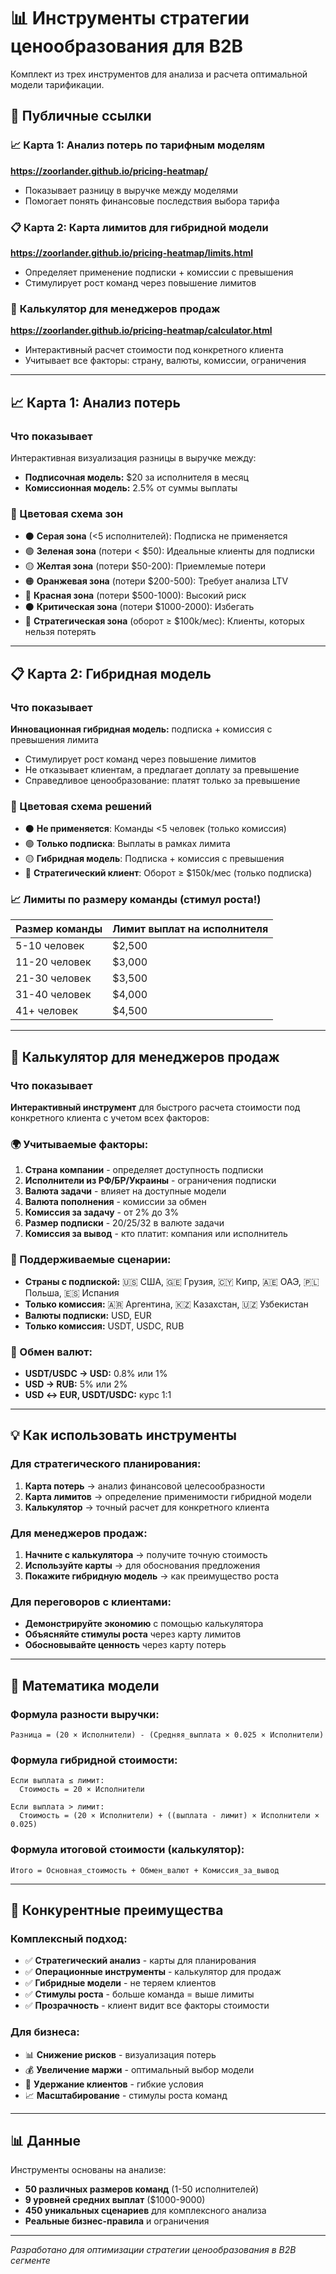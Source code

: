 # 📊 Инструменты стратегии ценообразования для B2B

Комплект из трех инструментов для анализа и расчета оптимальной модели тарификации.

## 🔗 Публичные ссылки

### 📈 **Карта 1: Анализ потерь по тарифным моделям**
**https://zoorlander.github.io/pricing-heatmap/**
- Показывает разницу в выручке между моделями
- Помогает понять финансовые последствия выбора тарифа

### 📋 **Карта 2: Карта лимитов для гибридной модели**
**https://zoorlander.github.io/pricing-heatmap/limits.html**
- Определяет применение подписки + комиссии с превышения
- Стимулирует рост команд через повышение лимитов

### 🧮 **Калькулятор для менеджеров продаж**
**https://zoorlander.github.io/pricing-heatmap/calculator.html**
- Интерактивный расчет стоимости под конкретного клиента
- Учитывает все факторы: страну, валюты, комиссии, ограничения

---

## 📈 Карта 1: Анализ потерь

### Что показывает
Интерактивная визуализация разницы в выручке между:
- **Подписочная модель:** $20 за исполнителя в месяц
- **Комиссионная модель:** 2.5% от суммы выплаты

### 🎯 Цветовая схема зон
- ⚫ **Серая зона** (<5 исполнителей): Подписка не применяется
- 🟢 **Зеленая зона** (потери < $50): Идеальные клиенты для подписки
- 🟡 **Желтая зона** (потери $50-200): Приемлемые потери
- 🟠 **Оранжевая зона** (потери $200-500): Требует анализа LTV
- 🔴 **Красная зона** (потери $500-1000): Высокий риск
- ⚫ **Критическая зона** (потери $1000-2000): Избегать
- 🎯 **Стратегическая зона** (оборот ≥ $100k/мес): Клиенты, которых нельзя потерять

---

## 📋 Карта 2: Гибридная модель

### Что показывает
**Инновационная гибридная модель:** подписка + комиссия с превышения лимита
- Стимулирует рост команд через повышение лимитов
- Не отказывает клиентам, а предлагает доплату за превышение
- Справедливое ценообразование: платят только за превышение

### 🎯 Цветовая схема решений
- ⚫ **Не применяется**: Команды <5 человек (только комиссия)
- 🟢 **Только подписка**: Выплаты в рамках лимита
- 🟡 **Гибридная модель**: Подписка + комиссия с превышения
- 🔵 **Стратегический клиент**: Оборот ≥ $150k/мес (только подписка)

### 📈 Лимиты по размеру команды (стимул роста!)
| Размер команды | Лимит выплат на исполнителя |
|----------------|---------------------------|
| 5-10 человек   | $2,500                   |
| 11-20 человек  | $3,000                   |
| 21-30 человек  | $3,500                   |
| 31-40 человек  | $4,000                   |
| 41+ человек    | $4,500                   |

---

## 🧮 Калькулятор для менеджеров продаж

### Что показывает
**Интерактивный инструмент** для быстрого расчета стоимости под конкретного клиента с учетом всех факторов:

### 🌍 Учитываемые факторы:
1. **Страна компании** - определяет доступность подписки
2. **Исполнители из РФ/БР/Украины** - ограничения подписки
3. **Валюта задачи** - влияет на доступные модели
4. **Валюта пополнения** - комиссии за обмен
5. **Комиссия за задачу** - от 2% до 3%
6. **Размер подписки** - 20/25/32 в валюте задачи
7. **Комиссия за вывод** - кто платит: компания или исполнитель

### 🎯 Поддерживаемые сценарии:
- **Страны с подпиской:** 🇺🇸 США, 🇬🇪 Грузия, 🇨🇾 Кипр, 🇦🇪 ОАЭ, 🇵🇱 Польша, 🇪🇸 Испания
- **Только комиссия:** 🇦🇷 Аргентина, 🇰🇿 Казахстан, 🇺🇿 Узбекистан
- **Валюты подписки:** USD, EUR
- **Только комиссия:** USDT, USDC, RUB

### 💱 Обмен валют:
- **USDT/USDC → USD:** 0.8% или 1%
- **USD → RUB:** 5% или 2%
- **USD ↔ EUR, USDT/USDC:** курс 1:1

---

## 💡 Как использовать инструменты

### Для стратегического планирования:
1. **Карта потерь** → анализ финансовой целесообразности
2. **Карта лимитов** → определение применимости гибридной модели
3. **Калькулятор** → точный расчет для конкретного клиента

### Для менеджеров продаж:
1. **Начните с калькулятора** → получите точную стоимость
2. **Используйте карты** → для обоснования предложения
3. **Покажите гибридную модель** → как преимущество роста

### Для переговоров с клиентами:
- **Демонстрируйте экономию** с помощью калькулятора
- **Объясняйте стимулы роста** через карту лимитов
- **Обосновывайте ценность** через карту потерь

---

## 🧮 Математика модели

### Формула разности выручки:
```
Разница = (20 × Исполнители) - (Средняя_выплата × 0.025 × Исполнители)
```

### Формула гибридной стоимости:
```
Если выплата ≤ лимит:
  Стоимость = 20 × Исполнители

Если выплата > лимит:
  Стоимость = (20 × Исполнители) + ((выплата - лимит) × Исполнители × 0.025)
```

### Формула итоговой стоимости (калькулятор):
```
Итого = Основная_стоимость + Обмен_валют + Комиссия_за_вывод
```

---

## 🚀 Конкурентные преимущества

### Комплексный подход:
- ✅ **Стратегический анализ** - карты для планирования
- ✅ **Операционные инструменты** - калькулятор для продаж
- ✅ **Гибридные модели** - не теряем клиентов
- ✅ **Стимулы роста** - больше команда = выше лимиты
- ✅ **Прозрачность** - клиент видит все факторы стоимости

### Для бизнеса:
- 📊 **Снижение рисков** - визуализация потерь
- 💰 **Увеличение маржи** - оптимальный выбор модели
- 🎯 **Удержание клиентов** - гибкие условия
- 📈 **Масштабирование** - стимулы роста команд

---

## 📊 Данные

Инструменты основаны на анализе:
- **50 различных размеров команд** (1-50 исполнителей)
- **9 уровней средних выплат** ($1000-9000)
- **450 уникальных сценариев** для комплексного анализа
- **Реальные бизнес-правила** и ограничения

---

*Разработано для оптимизации стратегии ценообразования в B2B сегменте*